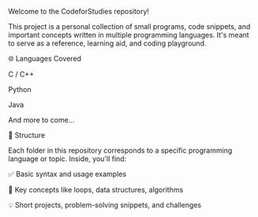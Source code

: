 Welcome to the CodeforStudies repository!

This project is a personal collection of small programs, code snippets, and important concepts written in multiple programming languages. It's meant to serve as a reference, learning aid, and coding playground.

🌐 Languages Covered

C / C++

Python

Java

And more to come...

📁 Structure

Each folder in this repository corresponds to a specific programming language or topic. Inside, you'll find:

✅ Basic syntax and usage examples

🧠 Key concepts like loops, data structures, algorithms

💡 Short projects, problem-solving snippets, and challenges
